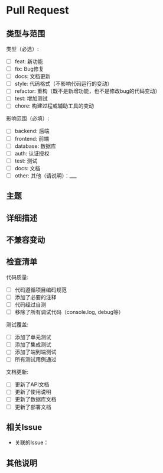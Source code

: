 # Pull Request

## 类型与范围
类型（必选）:
- [ ] feat: 新功能
- [ ] fix: Bug修复
- [ ] docs: 文档更新
- [ ] style: 代码格式（不影响代码运行的变动）
- [ ] refactor: 重构（既不是新增功能，也不是修改bug的代码变动）
- [ ] test: 增加测试
- [ ] chore: 构建过程或辅助工具的变动

影响范围（必填）:
- [ ] backend: 后端
- [ ] frontend: 前端
- [ ] database: 数据库
- [ ] auth: 认证授权
- [ ] test: 测试
- [ ] docs: 文档
- [ ] other: 其他（请说明）：___

## 主题
<!-- 简短描述，不超过50个字符，以动词开头，使用第一人称现在时，首字母小写，结尾不加句号 -->

## 详细描述
<!-- 请详细描述此次更改的内容，包括：
1. 为什么需要这个更改？
2. 如何解决的问题？
3. 可能的副作用？
-->

## 不兼容变动
<!-- 如果有不兼容变动，请在此处说明，以BREAKING CHANGE开头 -->

## 检查清单
代码质量:
- [ ] 代码遵循项目编码规范
- [ ] 添加了必要的注释
- [ ] 代码经过自测
- [ ] 移除了所有调试代码（console.log, debug等）

测试覆盖:
- [ ] 添加了单元测试
- [ ] 添加了集成测试
- [ ] 添加了端到端测试
- [ ] 所有测试用例通过

文档更新:
- [ ] 更新了API文档
- [ ] 更新了使用说明
- [ ] 更新了数据库文档
- [ ] 更新了部署文档

## 相关Issue
<!-- 使用 Closes #123 或 Fixes #123 的格式关联Issue -->
- 关联的Issue：

## 其他说明
<!-- 请添加其他需要说明的内容，如部署说明、注意事项等 -->
